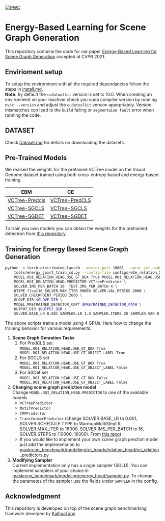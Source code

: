 [![PWC](https://img.shields.io/endpoint.svg?url=https://paperswithcode.com/badge/energy-based-learning-for-scene-graph/scene-graph-generation-on-visual-genome)](https://paperswithcode.com/sota/scene-graph-generation-on-visual-genome?p=energy-based-learning-for-scene-graph)
# Energy-Based Learning for Scene Graph Generation
This repository contains the code for our paper [Energy-Based Learning for Scene Graph Generation](https://arxiv.org/abs/2103.02221) accepted at CVPR 2021.

## Envirioment setup
To setup the environment with all the required dependancies follow the steps in [Install.md](https://github.com/mods333/energy-based-scene-graph/blob/master/INSTALL.md). 
\
**Note**: By default the `cudatoolkit` version is set to 10.0. When creating an environment on your machine check you cuda compiler version by running `nvcc --version` and adjust the `cudatoolkit` version appopriately. Version mismatches can lead to the `build` failing or `segmentaion fault` error when running the code.

## DATASET
Check [Dataset.md](https://github.com/mods333/energy-based-scene-graph/blob/master/DATASET.md) for details on downloading the datasets.

## Pre-Trained Models

We realsed the weights for the pretained VCTree model on the Visual Genome dataset trained using both cross-entropy based and energy-based training.

| EBM                | CE                 |
|--------------------|--------------------|
| [VCTree-Predcls](https://tinyurl.com/vctree-ebm-predcls) | [VCTree-PredCLS](https://tinyurl.com/yxpt4n7w) |
| [VCTree-SGCLS](https://tinyurl.com/vctree-ebm-sgcls)   | [VCTree-SGCLS](https://tinyurl.com/vctree-ce-sgcls)   |
| [VCTree-SGDET](https://tinyurl.com/vctree-ebm-sgdet)   | [VCTree-SGDET](https://tinyurl.com/vctree-ce-sgdet)   |

To train you own models you can obtain the weights for the pretrained detectron from [this repository](https://github.com/KaihuaTang/Scene-Graph-Benchmark.pytorch).

## Training for Energy Based Scene Graph Generation

```bash
python -m torch.distributed.launch --master_port 10001 --nproc_per_node=4 \
    tools/energy_joint_train_cd.py --config-file configs/e2e_relation_X_101_32_8_FPN_1x.yaml \
    MODEL.ROI_RELATION_HEAD.USE_GT_BOX True MODEL.ROI_RELATION_HEAD.USE_GT_OBJECT_LABEL True \
    MODEL.ROI_RELATION_HEAD.PREDICTOR VCTreePredictor \
    SOLVER.IMS_PER_BATCH 16  TEST.IMS_PER_BATCH 4 \
    DTYPE float16 SOLVER.MAX_ITER 50000 SOLVER.VAL_PERIOD 2000 \
    SOLVER.CHECKPOINT_PERIOD 2000 \
    GLOVE_DIR $GLOVE_DIR \
    MODEL.PRETRAINED_DETECTOR_CKPT $PRETRAINED_DETECTOR_PATH \
    OUTPUT_DIR $OUTPUT_DIR \
    SOLVER.BASE_LR 0.001 SAMPLER.LR 1.0 SAMPLER.ITERS 20 SAMPLER.VAR 0.001 SAMPLER.GRAD_CLIP 0.01 MODEL.DEV_RUN False
```

The above scripts trains a model using 4 GPUs. Here how to change the training behavior for various requirements.
1. **Scene Graph Genration Tasks**
    1. For PredCLS set \
     `MODEL.ROI_RELATION_HEAD.USE_GT_BOX True MODEL.ROI_RELATION_HEAD.USE_GT_OBJECT_LABEL True`
    2. For SGCLS set \
    `MODEL.ROI_RELATION_HEAD.USE_GT_BOX True MODEL.ROI_RELATION_HEAD.USE_GT_OBJECT_LABEL False`
    3. For SGDet set \
    `MODEL.ROI_RELATION_HEAD.USE_GT_BOX False MODEL.ROI_RELATION_HEAD.USE_GT_OBJECT_LABEL False`
2. **Changing scene graph prediction model** \
  Change `MODEL.ROI_RELATION_HEAD.PREDICTOR` to one of the available models
    - `VCTreePredictor`
    - `MotifPredictor`
    - `IMPPredictor`
    - `TransformerPredictor` (change SOLVER.BASE_LR to 0.001, SOLVER.SCHEDULE.TYPE to WarmupMultiStepLR, SOLVER.MAX_ITER to 16000, SOLVER.IMS_PER_BATCH to 16, SOLVER.STEPS to (10000, 16000). From [this repo](https://github.com/KaihuaTang/Scene-Graph-Benchmark.pytorch))
    - If you would like to implement your own scene graph prection model just add the implementaion to [maskrcnn_benchmark/modeling/roi_heads/relation_head/roi_relation_predictors.py](https://github.com/mods333/energy-based-scene-graph/blob/master/maskrcnn_benchmark/modeling/roi_heads/relation_head/roi_relation_predictors.py)
3. **Modifying Sampler** \
    Current implementation only has a single sampler (SGLD). You can implement samplers of your choice in [maskrcnn_benchmark/modeling/energy_head/sampler.py](https://github.com/mods333/energy-based-scene-graph/blob/master/maskrcnn_benchmark/modeling/energy_head/sampler.py). To change the parametes of the sampler use the fields under `SAMPLER` in the config.

## Acknowledgment
This repository is developed on top of the scene graph benchmarking framwork develped by [KaihuaTang](https://github.com/KaihuaTang/Scene-Graph-Benchmark.pytorch)
